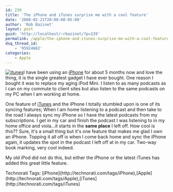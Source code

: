 ```yaml
---
id: 239
title: 'The iPhone and iTunes surprise me with a cool feature'
date: '2008-02-21T20:08:00-05:00'
author: 'Rob Bazinet'
layout: post
guid: 'http://localhost/~rbazinet/?p=239'
permalink: /apple/the-iphone-and-itunes-surprise-me-with-a-cool-feature/
dsq_thread_id:
    - '95924682'
categories:
    - Apple
---
```


[![itunes](http://rbazinet.files.wordpress.com/2008/02/itunes-thumb.jpg)](http://rbazinet.files.wordpress.com/2008/02/itunes.jpg)I have been using an [iPhone](http://www.apple.com/iphone/) for about 5 months now and love the thing, it is the single greatest gadget I have ever bought. One reason I bought it was to replace my aging iPod Mini. I listen to as many podcasts as I can on my commute to client sites but also listen to the same podcasts on my PC when I am working at home.

One feature of [iTunes](http://www.apple.com/itunes/) and the iPhone I totally stumbled upon is one of its syncing features; When I am home listening to a podcast and then take to the road I always sync my iPhone so I have the latest podcasts from my subscriptions. I get in my car and finish the podcast I was listening to in my home office and viola...it starts in the **same place** I left off. How cool is this?? Sure, it's a small thing but it's one feature that makes me glad I own an iPhone. Topping it all off is when I come back home and sync the iPhone again, it updates the spot in the podcast I left off at in my car. Two-way book marking, very cool indeed.

My old iPod did not do this, but either the iPhone or the latest iTunes has added this great little feature.

<div class="wlWriterSmartContent" style="display:inline;margin:0;padding:0;">Technorati Tags: [iPhone](http://technorati.com/tags/iPhone),[Apple](http://technorati.com/tags/Apple),[iTunes](http://technorati.com/tags/iTunes)</div>